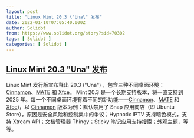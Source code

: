 ```yaml
---
layout: post
title: "Linux Mint 20.3 \"Una\" 发布"
date: 2022-01-10T07:05:40.000Z
author: Solidot
from: https://www.solidot.org/story?sid=70302
tags: [ Solidot ]
categories: [ Solidot ]
---
```

<!--1641798340000-->
[Linux Mint 20.3 "Una" 发布](https://www.solidot.org/story?sid=70302)
------

<div>
Linux Mint 发行版宣布释出 20.3 ("Una") ，包含三种不同桌面环境：<a href="https://blog.linuxmint.com/?p=4220">Cinnamon</a>、<a href="https://blog.linuxmint.com/?p=4219">MATE</a> 和 <a href="https://blog.linuxmint.com/?p=4218">Xfce</a>。 Mint 20.3 是一个长期支持版本，将一直支持到 2025 年。每一个不同桌面环境有着不同的新功能——<a href="https://www.linuxmint.com/rel_una_cinnamon_whatsnew.php">Cinnamon</a>、<a href="https://www.linuxmint.com/rel_una_mate_whatsnew.php">MATE</a> 和 <a href="https://www.linuxmint.com/rel_una_xfce_whatsnew.php">Xfce</a>)，以 <a href="https://www.linuxmint.com/rel_una_cinnamon.php">Cinnamon</a> 版本为例：默认禁用了 Snap 应用商店（即 Ubuntu Store），原因是安全风险和控制集中的争议；Hypnotix IPTV 支持暗色模式，支持 Xtream API；文档管理器 Thingy；Sticky 笔记应用支持搜索；外观主题，等等。
</div>
